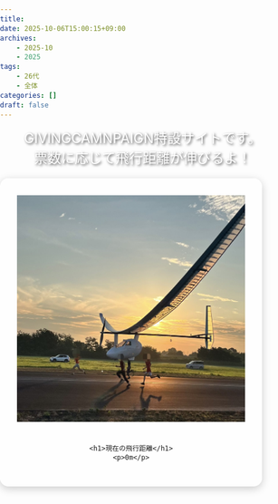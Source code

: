 ```yaml
---
title: 
date: 2025-10-06T15:00:15+09:00
archives:
    - 2025-10
    - 2025
tags:
    - 26代
    - 全体
categories: []
draft: false
---
```

<!DOCTYPE html>
<html lang="ja">
<head>
  <meta charset="UTF-8">
  <meta name="viewport" content="width=device-width, initial-scale=1.0">
  <title>特設ページ</title>
  <style>
    /* ページの基本設定 */
    html, body {
      margin: 0;
      padding: 0;
      height: 100%;
      overflow: hidden; /* スクロールバーを隠す */
    }

    /* 背景GIFの設定 */
    body {
      background-image: url('XFbw.gif');
      background-size: cover;
      background-position: center;
      background-repeat: no-repeat;
      
      /* 中央配置のための設定 (Flexbox) */
      display: flex;
      /* ▼▼▼ 変更点1: 要素を縦に並べるように変更 ▼▼▼ */
      flex-direction: column;
      justify-content: center;
      align-items: center;
    }

    /* 上部に追加する一文のスタイル */
    .top-message {
      /* ▼▼▼ 変更点2: position:absoluteを削除し、marginを追加 ▼▼▼ */
      text-align: center;
      color: white;
      font-size: 24px;
      text-shadow: 2px 2px 4px rgba(0, 0, 0, 0.7);
      margin-bottom: 20px; /*下のボックスとの間に余白を追加*/
    }

    /* 中央のコンテンツエリアの設定 */
    .content-box {
      background-color: rgba(255, 255, 255, 0.8);
      padding: 30px;
      border-radius: 15px;
      box-shadow: 0 4px 15px rgba(0, 0, 0, 0.2);
      text-align: center;
      max-width: 80%;
    }

    /* イラスト画像の設定 */
    .main-illustration {
      max-width: 100%;
      height: 400px;
      margin-bottom: 20px;
    }

    /* テキストのスタイル */
    h1 {
      margin: 0;
      color: #333;
    }
  </style>
</head>
<body>

  <div class="top-message">
    GIVINGCAMNPAIGN特設サイトです。<br>
    票数に応じて飛行距離が伸びるよ！
  </div>

  <div class="content-box">
    <img src="photo-output.jpg" alt="メインイラスト" class="main-illustration">
    
    <h1>現在の飛行距離</h1>
    <p>0m</p>
  </div>

</body>
</html>
